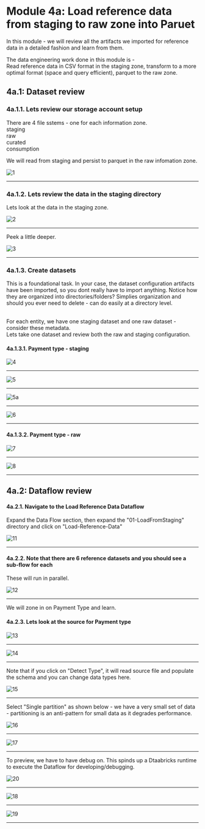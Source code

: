 
# Module 4a: Load reference data from staging to raw zone into Paruet

In this module - we will review all the artifacts we imported for reference data in a detailed fashion and learn from them.<br>

The data engineering work done in this module is -<br>
Read reference data in CSV format in the staging zone, transform to a more optimal format (space and query efficient), parquet to the raw zone.<br>

## 4a.1: Dataset review

### 4a.1.1. Lets review our storage account setup

There are 4 file sstems - one for each information zone.<br>
staging<br>
raw<br>
curated<br>
consumption<br>

We will read from staging and persist to parquet in the raw infomation zone.

![1](00-images/ref-dataset-1.png)

<hr>

### 4a.1.2. Lets review the data in the staging directory

Lets look at the data in the staging zone.

![2](00-images/ref-dataset-2.png)

<hr>

Peek a little deeper.

![3](00-images/ref-dataset-3.png)

<hr>


### 4a.1.3. Create datasets

This is a foundational task.  In your case, the dataset configuration artifacts have been imported, so you dont really have to import anything.  Notice how they are organized into directories/folders?  Simplies organization and should you ever need to delete - can do easily at a directory level.<br><br>

For each entity, we have one staging dataset and one raw dataset - consider these metadata.<br>
Lets take one dataset and review both the raw and staging configuration.

#### 4a.1.3.1. Payment type - staging

![4](00-images/ref-dataset-4.png)

<hr>

![5](00-images/ref-dataset-5.png)

<hr>

![5a](00-images/ref-dataset-5a.png)

<hr>

![6](00-images/ref-dataset-6.png)

<hr>


#### 4a.1.3.2. Payment type - raw


![7](00-images/ref-dataset-7.png)

<hr>


![8](00-images/ref-dataset-8.png)

<hr>


## 4a.2: Dataflow review

#### 4a.2.1. Navigate to the Load Reference Data Dataflow

Expand the Data Flow section, then expand the "01-LoadFromStaging" directory and click on "Load-Reference-Data"

![11](00-images/ref-dataset-11.png)

<hr>

#### 4a.2.2. Note that there are 6 reference datasets and you should see a sub-flow for each

These will run in parallel.

![12](00-images/ref-dataset-12.png)

<hr>

We will zone in on Payment Type and learn.

#### 4a.2.3. Lets look at the source  for Payment type

![13](00-images/ref-dataset-13.png)

<hr>

![14](00-images/ref-dataset-14.png)

<hr>

Note that if you click on "Detect Type", it will read source file and populate the schema and you can change data types here.

![15](00-images/ref-dataset-15.png)

<hr>

Select "Single partition" as shown below - we have a very small set of data - partitioning is an anti-pattern for small data as it degrades performance.

![16](00-images/ref-dataset-16.png)

<hr>


![17](00-images/ref-dataset-17.png)

<hr>

To preview, we have to have debug on.  This spinds up a Dtaabricks runtime to execute the Dataflow for developing/debugging.

![20](00-images/ref-dataset-20.png)

<hr>


![18](00-images/ref-dataset-18.png)

<hr>

![19](00-images/ref-dataset-19.png)

<hr>
